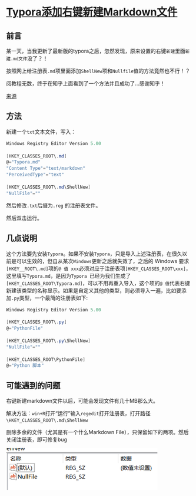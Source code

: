 # [Typora添加右键新建Markdown文件](https://www.cnblogs.com/zhoujiayingvana/p/12357812.html)

## 前言

某一天，当我更新了最新版的typora之后，忽然发现，原来设置的右键`新建`里面`新建.md文件`没了？！

按照网上给注册表`.md`项里面添加`ShellNew`项和`Nullfile`值的方法竟然也不行！？

阅教程无数，终于在知乎上面看到了一个方法并且成功了...感谢知乎！

[来源](https://www.zhihu.com/question/267616299/answer/998709318)

## 方法

新建一个`txt`文本文件，写入：

```csharp
Windows Registry Editor Version 5.00

[HKEY_CLASSES_ROOT\.md]
@="Typora.md"
"Content Type"="text/markdown"
"PerceivedType"="text"

[HKEY_CLASSES_ROOT\.md\ShellNew]
"NullFile"=""
```

然后修改`.txt`后缀为`.reg` 的注册表文件。

然后双击运行。

## 几点说明

这个方法要先安装`Typora`。如果不安装`Typora`，只是导入上述注册表，在很久以前是可以生效的，但自从某次`Windows`更新之后就失效了，之后的 Windows 要求`[HKEY__ROOT\.md]`项的`@ 值 xxx`必须对应于注册表项`[HKEY_CLASSES_ROOT\xxx]`，这里填写`Typora.md`，是因为`Typora `已经为我们生成了`[HKEY_CLASSES_ROOT\Typora.md]`，可以不用再重入导入，这个项的`@ 值`代表右键新建该类型的名称显示。如果是自定义其他的类型，则必须导入一遍，比如要添加`.py`类型，一个最简的注册表如下:

```csharp
Windows Registry Editor Version 5.00

[HKEY_CLASSES_ROOT\.py]
@="PythonFile"

[HKEY_CLASSES_ROOT\.py\ShellNew]
"NullFile"=""

[HKEY_CLASSES_ROOT\PythonFile]
@="Python 脚本"
```

## 可能遇到的问题

右键新建markdown文件以后，可能会发现文件有几十MB那么大。

解决方法：`win+R`打开“运行”输入`regedit`打开注册表，打开路径`\HKEY_CLASSES_ROOT\.md\ShellNew`

删除多余的文件（尤其是有一个什么Markdown File），只保留如下的两项。然后关闭注册表，即可修复bug

![img](MarkDownImages/Typora%E6%B7%BB%E5%8A%A0%E5%8F%B3%E9%94%AE%E6%96%B0%E5%BB%BAMarkdown%E6%96%87%E4%BB%B6.assets/1604093-20200225234950391-1983577441.png)

